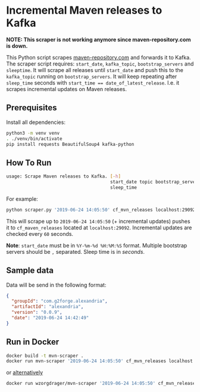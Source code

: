 # Incremental Maven releases to Kafka

**NOTE: This scraper is not working anymore since maven-repository.com
is down.** 

This Python script scrapes [maven-repository.com](maven-repository) and
forwards it to Kafka.  The scraper script requires: `start_date`,
`kafka_topic`, `bootstrap_servers` and `sleeptime`. It will scrape all
releases until `start_date` and push this to the `kafka_topic` running
on `bootstrap_servers`. It will keep repeating after `sleep_time`
seconds with `start_time == date_of_latest_release`. I.e. it scrapes
incremental updates on Maven releases.   
## Prerequisites
Install all dependencies:
```bash
python3 -m venv venv
. ./venv/bin/activate
pip install requests BeautifulSoup4 kafka-python
```

## How To Run
```bash
usage: Scrape Maven releases to Kafka. [-h]
                                       start_date topic bootstrap_servers
                                       sleep_time
```

For example:
```sh
python scraper.py '2019-06-24 14:05:50' cf_mvn_releases localhost:29092 60
```
This will scrape up to `2019-06-24 14:05:50` (+ incremental updates)
pushes it to `cf_maven_releases` located at `localhost:29092`.
Incremental updates are checked every `60` seconds.    

**Note**: `start_date` must be in `%Y-%m-%d %H:%M:%S` format. Multiple
bootstrap servers should be `,` separated. Sleep time is in _seconds_.
## Sample data
Data will be send in the following format:
```json
{
  "groupId": "com.g2forge.alexandria",
  "artifactId": "alexandria",
  "version": "0.0.9",
  "date": "2019-06-24 14:42:49"
}
```

## Run in Docker
```sh
docker build -t mvn-scraper .
docker run mvn-scraper '2019-06-24 14:05:50' cf_mvn_releases localhost:29092 60
```
or [alternatively](https://hub.docker.com/r/wzorgdrager/mvn-scraper)

```sh
docker run wzorgdrager/mvn-scraper '2019-06-24 14:05:50' cf_mvn_releases localhost:29092 60
```
